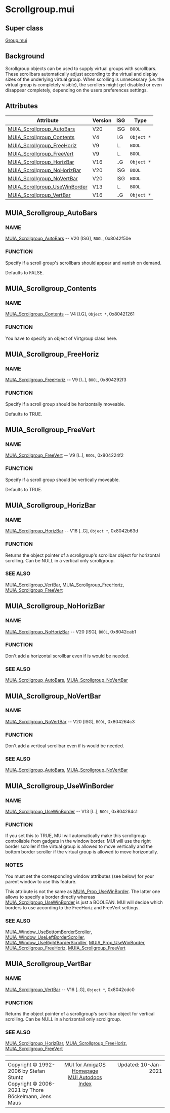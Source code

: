 # Scrollgroup.mui
## Super class
[Group.mui](MUI_Group.md)
## Background
Scrollgroup objects can be used to supply virtual groups with scrollbars.
These scrollbars automatically adjust according to the virtual and display
sizes of the underlying virtual group. When scrolling is unnecessary (i.e.
the virtual group is completely visible), the scrollers might get disabled
or even disappear completely, depending on the users preferences settings.
## Attributes
Attribute|Version|ISG|Type
---------|-------|---|----
[MUIA_Scrollgroup_AutoBars](MUI_Scrollgroup.md/#MUIA_Scrollgroup_AutoBars)|V20|ISG|`BOOL`
[MUIA_Scrollgroup_Contents](MUI_Scrollgroup.md/#MUIA_Scrollgroup_Contents)|V4|I.G|`Object *`
[MUIA_Scrollgroup_FreeHoriz](MUI_Scrollgroup.md/#MUIA_Scrollgroup_FreeHoriz)|V9|I..|`BOOL`
[MUIA_Scrollgroup_FreeVert](MUI_Scrollgroup.md/#MUIA_Scrollgroup_FreeVert)|V9|I..|`BOOL`
[MUIA_Scrollgroup_HorizBar](MUI_Scrollgroup.md/#MUIA_Scrollgroup_HorizBar)|V16|..G|`Object *`
[MUIA_Scrollgroup_NoHorizBar](MUI_Scrollgroup.md/#MUIA_Scrollgroup_NoHorizBar)|V20|ISG|`BOOL`
[MUIA_Scrollgroup_NoVertBar](MUI_Scrollgroup.md/#MUIA_Scrollgroup_NoVertBar)|V20|ISG|`BOOL`
[MUIA_Scrollgroup_UseWinBorder](MUI_Scrollgroup.md/#MUIA_Scrollgroup_UseWinBorder)|V13|I..|`BOOL`
[MUIA_Scrollgroup_VertBar](MUI_Scrollgroup.md/#MUIA_Scrollgroup_VertBar)|V16|..G|`Object *`

## MUIA_Scrollgroup_AutoBars
### NAME
[MUIA_Scrollgroup_AutoBars](MUI_Scrollgroup.md/#MUIA_Scrollgroup_AutoBars) -- V20 [ISG], `BOOL`, 0x8042f50e

### FUNCTION
Specify if a scroll group's scrollbars should appear and vanish on demand.

Defaults to FALSE.

## MUIA_Scrollgroup_Contents
### NAME
[MUIA_Scrollgroup_Contents](MUI_Scrollgroup.md/#MUIA_Scrollgroup_Contents) -- V4 [I.G], `Object *`, 0x80421261

### FUNCTION
You have to specify an object of Virtgroup class here.

## MUIA_Scrollgroup_FreeHoriz
### NAME
[MUIA_Scrollgroup_FreeHoriz](MUI_Scrollgroup.md/#MUIA_Scrollgroup_FreeHoriz) -- V9 [I..], `BOOL`, 0x804292f3

### FUNCTION
Specify if a scroll group should be horizontally moveable.

Defaults to TRUE.

## MUIA_Scrollgroup_FreeVert
### NAME
[MUIA_Scrollgroup_FreeVert](MUI_Scrollgroup.md/#MUIA_Scrollgroup_FreeVert) -- V9 [I..], `BOOL`, 0x804224f2

### FUNCTION
Specify if a scroll group should be vertically moveable.

Defaults to TRUE.

## MUIA_Scrollgroup_HorizBar
### NAME
[MUIA_Scrollgroup_HorizBar](MUI_Scrollgroup.md/#MUIA_Scrollgroup_HorizBar) -- V16 [..G], `Object *`, 0x8042b63d

### FUNCTION
Returns the object pointer of a scrollgroup's scrollbar object for
horizontal scrolling. Can be NULL in a vertical only scrollgroup.

### SEE ALSO
[MUIA_Scrollgroup_VertBar](MUI_Scrollgroup.md/#MUIA_Scrollgroup_VertBar), [MUIA_Scrollgroup_FreeHoriz](MUI_Scrollgroup.md/#MUIA_Scrollgroup_FreeHoriz),
[MUIA_Scrollgroup_FreeVert](MUI_Scrollgroup.md/#MUIA_Scrollgroup_FreeVert)

## MUIA_Scrollgroup_NoHorizBar
### NAME
[MUIA_Scrollgroup_NoHorizBar](MUI_Scrollgroup.md/#MUIA_Scrollgroup_NoHorizBar) -- V20 [ISG], `BOOL`, 0x8042cab1

### FUNCTION
Don't add a horizontal scrollbar even if is would be needed.

### SEE ALSO
[MUIA_Scrollgroup_AutoBars](MUI_Scrollgroup.md/#MUIA_Scrollgroup_AutoBars), [MUIA_Scrollgroup_NoVertBar](MUI_Scrollgroup.md/#MUIA_Scrollgroup_NoVertBar)

## MUIA_Scrollgroup_NoVertBar
### NAME
[MUIA_Scrollgroup_NoVertBar](MUI_Scrollgroup.md/#MUIA_Scrollgroup_NoVertBar) -- V20 [ISG], `BOOL`, 0x804264c3

### FUNCTION
Don't add a vertical scrollbar even if is would be needed.

### SEE ALSO
[MUIA_Scrollgroup_AutoBars](MUI_Scrollgroup.md/#MUIA_Scrollgroup_AutoBars), [MUIA_Scrollgroup_NoVertBar](MUI_Scrollgroup.md/#MUIA_Scrollgroup_NoVertBar)

## MUIA_Scrollgroup_UseWinBorder
### NAME
[MUIA_Scrollgroup_UseWinBorder](MUI_Scrollgroup.md/#MUIA_Scrollgroup_UseWinBorder) -- V13 [I..], `BOOL`, 0x804284c1

### FUNCTION
If you set this to TRUE, MUI will automatically make this scrollgroup
controllable from gadgets in the window border. MUI will use the right
border scroller if the virtual group is allowed to move vertically and the
bottom border scroller if the virtual group is allowed to move horizontally.

### NOTES
You must set the corresponding window attributes (see below) for your parent
window to use this feature.

This attribute is not the same as [MUIA_Prop_UseWinBorder](MUI_Prop.md/#MUIA_Prop_UseWinBorder). The latter one
allows to specify a border directly whereas [MUIA_Scrollgroup_UseWinBorder](MUI_Scrollgroup.md/#MUIA_Scrollgroup_UseWinBorder) is
just a BOOLEAN. MUI will decide which borders to use according to the
FreeHoriz and FreeVert settings.

### SEE ALSO
[MUIA_Window_UseBottomBorderScroller](MUI_Window.md/#MUIA_Window_UseBottomBorderScroller), [MUIA_Window_UseLeftBorderScroller](MUI_Window.md/#MUIA_Window_UseLeftBorderScroller),
[MUIA_Window_UseRightBorderScroller](MUI_Window.md/#MUIA_Window_UseRightBorderScroller), [MUIA_Prop_UseWinBorder](MUI_Prop.md/#MUIA_Prop_UseWinBorder),
[MUIA_Scrollgroup_FreeHoriz](MUI_Scrollgroup.md/#MUIA_Scrollgroup_FreeHoriz), [MUIA_Scrollgroup_FreeVert](MUI_Scrollgroup.md/#MUIA_Scrollgroup_FreeVert)

## MUIA_Scrollgroup_VertBar
### NAME
[MUIA_Scrollgroup_VertBar](MUI_Scrollgroup.md/#MUIA_Scrollgroup_VertBar) -- V16 [..G], `Object *`, 0x8042cdc0

### FUNCTION
Returns the object pointer of a scrollgroup's scrollbar object for vertical
scrolling. Can be NULL in a horizontall only scrollgroup.

### SEE ALSO
[MUIA_Scrollgroup_HorizBar](MUI_Scrollgroup.md/#MUIA_Scrollgroup_HorizBar), [MUIA_Scrollgroup_FreeHoriz](MUI_Scrollgroup.md/#MUIA_Scrollgroup_FreeHoriz),
[MUIA_Scrollgroup_FreeVert](MUI_Scrollgroup.md/#MUIA_Scrollgroup_FreeVert)

----
<table class='compact' style='border: none; border-spacing: 0px; margin: 0px' width='100%'>
<tr>
<td style='text-align: left; vertical-align: top' width='33%'>Copyright &copy 1992-2006 by Stefan Stuntz<br>Copyright &copy 2006-2021 by Thore B&ouml;ckelmann, Jens Maus</TD>
<td style='text-align: center; vertical-align: top' width='33%'>
<a href=http://github.com/amiga-mui/muidev>MUI for AmigaOS Homepage</a><br>
<a href=http://github.com/amiga-mui/muidev/autodocs/autodocs.md>MUI Autodocs Index</a>
</td>
<td style='text-align: right; vertical-align: top' width='33%'>Updated: 10-Jan-2021</td>
</tr>
</table>
